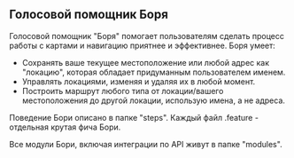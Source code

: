 ## Голосовой помощник Боря

Голосовой помощник "Боря" помогает пользователям сделать процесс работы с картами и навигацию приятнее и эффективнее.
Боря умеет:
* Сохранять ваше текущее местоположение или любой адрес как "локацию", 
которая обладает придуманным пользователем именем.
* Управлять локациями, изменяя и удаляя их в любой момент.
* Построить маршрут любого типа от локации/вашего местоположения до другой локации,
использую имена, а не адреса.

Поведение Бори описано в папке "steps". 
Каждый файл .feature - отдельная крутая фича Бори.

Все модули Бори, включая интеграции по API живут в папке "modules".
